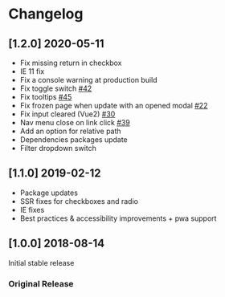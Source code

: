 # Changelog

## [1.2.0] 2020-05-11
- Fix missing return in checkbox
- IE 11 fix
- Fix a console warning at production build
- Fix toggle switch [#42](https://github.com/creativetimofficial/vue-argon-design-system/issues/42)
- Fix tooltips [#45](https://github.com/creativetimofficial/vue-argon-design-system/issues/45)
- Fix frozen page when update with an opened modal [#22](https://github.com/creativetimofficial/vue-argon-design-system/issues/22)
- Fix input cleared (Vue2) [#30](https://github.com/creativetimofficial/vue-argon-design-system/issues/30)
- Nav menu close on link click [#39](https://github.com/creativetimofficial/vue-argon-design-system/issues/39)
- Add an option for relative path
- Dependencies packages update
- Filter dropdown switch

## [1.1.0] 2019-02-12
- Package updates
- SSR fixes for checkboxes and radio
- IE fixes
- Best practices & accessibility improvements + pwa support

## [1.0.0] 2018-08-14
Initial stable release
### Original Release
